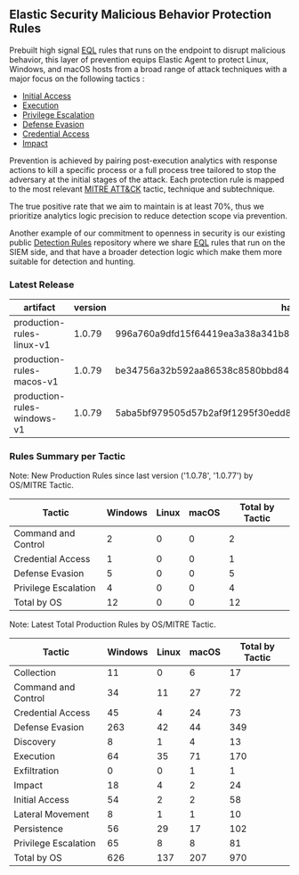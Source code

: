 ## Elastic Security Malicious Behavior Protection Rules

Prebuilt high signal [EQL](https://www.elastic.co/guide/en/elasticsearch/reference/current/eql.html) rules that runs on the endpoint to disrupt malicious behavior, this layer of prevention equips Elastic Agent to protect Linux, Windows, and macOS hosts from a broad range of attack techniques with a major focus on the following tactics :

- [Initial Access](https://attack.mitre.org/tactics/TA0001/)
- [Execution](https://attack.mitre.org/tactics/TA0002/)
- [Privilege Escalation](https://attack.mitre.org/tactics/TA0004/)
- [Defense Evasion](https://attack.mitre.org/tactics/TA0005/)
- [Credential Access](https://attack.mitre.org/tactics/TA0006/)
- [Impact](https://attack.mitre.org/tactics/TA0040/)

Prevention is achieved by pairing post-execution analytics with response actions to kill a specific process or a full process tree tailored to stop the adversary at the initial stages of the attack. Each protection rule is mapped to the most relevant [MITRE ATT&CK](https://attack.mitre.org/) tactic,  technique and subtechnique.

The true positive rate that we aim to maintain is at least 70%, thus we prioritize analytics logic precision to reduce detection scope via prevention.

Another example of our commitment to openness in security is our existing public [Detection Rules](https://github.com/elastic/detection-rules) repository where we share [EQL](https://www.elastic.co/guide/en/elasticsearch/reference/current/eql.html) rules that run on the SIEM side, and that have a broader detection logic which make them more suitable for detection and hunting.


### Latest Release

| artifact             | version        | hash            |
| -------------------- | -------------- | --------------- |
| production-rules-linux-v1 | 1.0.79 | 996a760a9dfd15f64419ea3a38a341b8ef37ac8d7c60811891aac743305ebd65 |
| production-rules-macos-v1 | 1.0.79 | be34756a32b592aa86538c8580bbd848b07e839619a2f3b7565071c340dfd27f |
| production-rules-windows-v1 | 1.0.79 | 5aba5bf979505d57b2af9f1295f30edd8f34b50f1099bd3cee8c3e9b7042ed6e |

### Rules Summary per Tactic

Note: New Production Rules since last version ('1.0.78', '1.0.77') by OS/MITRE Tactic.

| Tactic               |   Windows |   Linux |   macOS |   Total by Tactic |
|----------------------|-----------|---------|---------|-------------------|
| Command and Control  |         2 |       0 |       0 |                 2 |
| Credential Access    |         1 |       0 |       0 |                 1 |
| Defense Evasion      |         5 |       0 |       0 |                 5 |
| Privilege Escalation |         4 |       0 |       0 |                 4 |
| Total by OS          |        12 |       0 |       0 |                12 |

Note: Latest Total Production Rules by OS/MITRE Tactic.

| Tactic               |   Windows |   Linux |   macOS |   Total by Tactic |
|----------------------|-----------|---------|---------|-------------------|
| Collection           |        11 |       0 |       6 |                17 |
| Command and Control  |        34 |      11 |      27 |                72 |
| Credential Access    |        45 |       4 |      24 |                73 |
| Defense Evasion      |       263 |      42 |      44 |               349 |
| Discovery            |         8 |       1 |       4 |                13 |
| Execution            |        64 |      35 |      71 |               170 |
| Exfiltration         |         0 |       0 |       1 |                 1 |
| Impact               |        18 |       4 |       2 |                24 |
| Initial Access       |        54 |       2 |       2 |                58 |
| Lateral Movement     |         8 |       1 |       1 |                10 |
| Persistence          |        56 |      29 |      17 |               102 |
| Privilege Escalation |        65 |       8 |       8 |                81 |
| Total by OS          |       626 |     137 |     207 |               970 |

